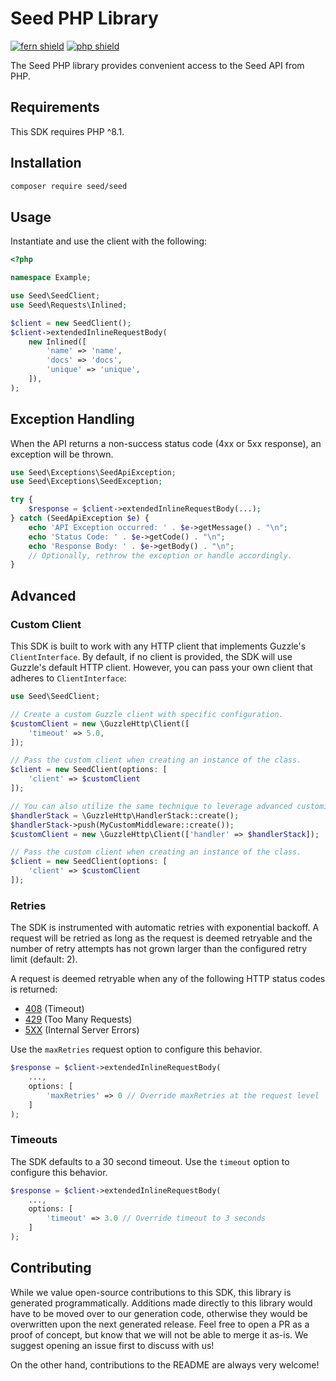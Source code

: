 # Seed PHP Library

[![fern shield](https://img.shields.io/badge/%F0%9F%8C%BF-Built%20with%20Fern-brightgreen)](https://buildwithfern.com?utm_source=github&utm_medium=github&utm_campaign=readme&utm_source=Seed%2FPHP)
[![php shield](https://img.shields.io/badge/php-packagist-pink)](https://packagist.org/packages/seed/seed)

The Seed PHP library provides convenient access to the Seed API from PHP.

## Requirements

This SDK requires PHP ^8.1.

## Installation

```sh
composer require seed/seed
```

## Usage

Instantiate and use the client with the following:

```php
<?php

namespace Example;

use Seed\SeedClient;
use Seed\Requests\Inlined;

$client = new SeedClient();
$client->extendedInlineRequestBody(
    new Inlined([
        'name' => 'name',
        'docs' => 'docs',
        'unique' => 'unique',
    ]),
);

```

## Exception Handling

When the API returns a non-success status code (4xx or 5xx response), an exception will be thrown.

```php
use Seed\Exceptions\SeedApiException;
use Seed\Exceptions\SeedException;

try {
    $response = $client->extendedInlineRequestBody(...);
} catch (SeedApiException $e) {
    echo 'API Exception occurred: ' . $e->getMessage() . "\n";
    echo 'Status Code: ' . $e->getCode() . "\n";
    echo 'Response Body: ' . $e->getBody() . "\n";
    // Optionally, rethrow the exception or handle accordingly.
}
```

## Advanced

### Custom Client

This SDK is built to work with any HTTP client that implements Guzzle's `ClientInterface`.
By default, if no client is provided, the SDK will use Guzzle's default HTTP client.
However, you can pass your own client that adheres to `ClientInterface`:

```php
use Seed\SeedClient;

// Create a custom Guzzle client with specific configuration.
$customClient = new \GuzzleHttp\Client([
    'timeout' => 5.0,
]);

// Pass the custom client when creating an instance of the class.
$client = new SeedClient(options: [
    'client' => $customClient
]);

// You can also utilize the same technique to leverage advanced customizations to the client like adding a middleware
$handlerStack = \GuzzleHttp\HandlerStack::create();
$handlerStack->push(MyCustomMiddleware::create());
$customClient = new \GuzzleHttp\Client(['handler' => $handlerStack]);

// Pass the custom client when creating an instance of the class.
$client = new SeedClient(options: [
    'client' => $customClient
]);
```

### Retries

The SDK is instrumented with automatic retries with exponential backoff. A request will be retried as long
as the request is deemed retryable and the number of retry attempts has not grown larger than the configured
retry limit (default: 2).

A request is deemed retryable when any of the following HTTP status codes is returned:

- [408](https://developer.mozilla.org/en-US/docs/Web/HTTP/Status/408) (Timeout)
- [429](https://developer.mozilla.org/en-US/docs/Web/HTTP/Status/429) (Too Many Requests)
- [5XX](https://developer.mozilla.org/en-US/docs/Web/HTTP/Status/500) (Internal Server Errors)

Use the `maxRetries` request option to configure this behavior.

```php
$response = $client->extendedInlineRequestBody(
    ...,
    options: [
        'maxRetries' => 0 // Override maxRetries at the request level
    ]
);
```

### Timeouts

The SDK defaults to a 30 second timeout. Use the `timeout` option to configure this behavior.

```php
$response = $client->extendedInlineRequestBody(
    ...,
    options: [
        'timeout' => 3.0 // Override timeout to 3 seconds
    ]
);
```

## Contributing

While we value open-source contributions to this SDK, this library is generated programmatically.
Additions made directly to this library would have to be moved over to our generation code,
otherwise they would be overwritten upon the next generated release. Feel free to open a PR as
a proof of concept, but know that we will not be able to merge it as-is. We suggest opening
an issue first to discuss with us!

On the other hand, contributions to the README are always very welcome!